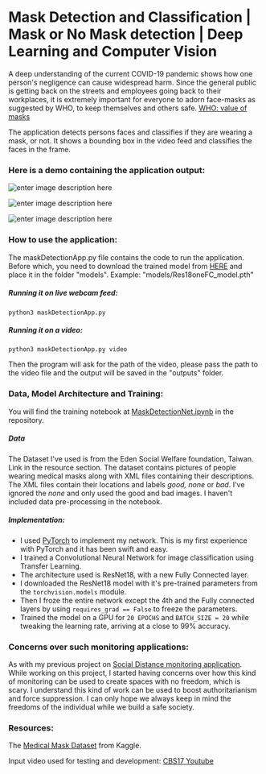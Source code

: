 # Mask Detection and Classification | Mask or No Mask detection | Deep Learning and Computer Vision

A deep understanding of the current COVID-19 pandemic shows how one person's negligence can cause widespread harm. Since the general public is getting back on the streets and employees going back to their workplaces, it is extremely important for everyone to adorn face-masks as suggested by WHO, to keep themselves and others safe. [WHO: value of masks](https://www.who.int/emergencies/diseases/novel-coronavirus-2019/advice-for-public/when-and-how-to-use-masks)

The application detects persons faces and classifies if they are wearing a mask, or not. It shows a bounding box in the video feed and classifies the faces in the frame. 

### Here is a demo containing the application output: 
![enter image description here](https://github.com/iamsashank09/mask-detection-and-classification/blob/master/outputs/GIFoutput_video.gif)

![enter image description here](https://github.com/iamsashank09/mask-detection-and-classification/blob/master/outputs/output_P1.gif)

![enter image description here](https://github.com/iamsashank09/mask-detection-and-classification/blob/master/outputs/output_P2.gif)


### How to use the application:

The maskDetectionApp.py file contains the code to run the application. Before which, you need to download the trained model from [HERE](https://drive.google.com/open?id=19TwyycoDwUVJ3DWdsHJGbOXIgp8nvn2e) and place it in the folder "models". Example: "models/Res18oneFC_model.pth"

##### Running it on live webcam feed:

    python3 maskDetectionApp.py

##### Running it on a video:

    python3 maskDetectionApp.py video

Then the program will ask for the path of the video, please pass the path to the video file and the output will be saved in the "outputs" folder.

### Data, Model Architecture and Training:
You will find the training notebook at [MaskDetectionNet.ipynb](https://github.com/iamsashank09/mask-detection-and-classification/blob/master/MaskDetectionNet.ipynb) in the repository.
##### Data
The Dataset I've used is from the Eden Social Welfare foundation, Taiwan. Link in the resource section.
The dataset contains pictures of people wearing medical masks along with XML files containing their descriptions. The XML files contain their locations and labels _good, none_ or _bad_. I've ignored the *none* and only used the good and bad images.
I haven't included data pre-processing in the notebook. 

##### Implementation:

 - I used [PyTorch](https://pytorch.org/) to implement my network. This is my first
   experience with PyTorch and it has been swift and easy.
- I trained a Convolutional Neural Network for image classification using Transfer Learning.
- The architecture used is ResNet18, with a new Fully Connected layer.
- I downloaded the ResNet18 model with it's pre-trained parameters from the `torchvision.models` module.
- Then I froze the entire network except the 4th and the Fully connected layers by using `requires_grad == False` to freeze the parameters. 
- Trained the model on a GPU for `20 EPOCHS` and `BATCH_SIZE = 20` while tweaking the learning rate, arriving at a close to 99% accuracy. 



### Concerns over such monitoring applications:
As with my previous project on [Social Distance monitoring application](https://github.com/iamsashank09/social-distance-dashboard).
While working on this project, I started having concerns over how this kind of monitoring can be used to create spaces with no freedom, which is scary. I understand this kind of work can be used to boost authoritarianism and force suppression. I can only hope we always keep in mind the freedoms of the individual while we build a safe society.  


### Resources:
The [Medical Mask Dataset](https://www.kaggle.com/vtech6/medical-masks-dataset) from Kaggle.

Input video used for testing and development: [CBS17 Youtube](https://www.youtube.com/watch?v=VCR6lzXPy2A)

